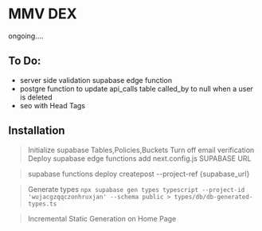 # MMV DEX

ongoing....

## To Do:

- server side validation supabase edge function
- postgre function to update api_calls table called_by to null when a user is deleted
- seo with Head Tags


## Installation

> Initialize supabase Tables,Policies,Buckets 
 > Turn off email verification
> Deploy supabase edge functions
> add next.config.js SUPABASE URL

> supabase functions deploy createpost --project-ref {supabase_url}

> Generate types `npx supabase gen types typescript --project-id 'wujacgzqqczonhruxjan' --schema public > types/db/db-generated-types.ts`


> Incremental Static Generation on Home Page
>
